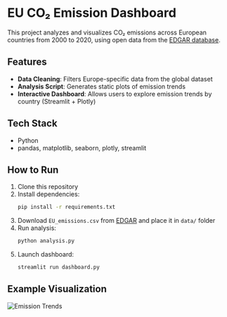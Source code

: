 # EU CO₂ Emission Dashboard

This project analyzes and visualizes CO₂ emissions across European countries from 2000 to 2020, using open data from the [EDGAR database](https://edgar.jrc.ec.europa.eu/).

## Features
- **Data Cleaning**: Filters Europe-specific data from the global dataset
- **Analysis Script**: Generates static plots of emission trends
- **Interactive Dashboard**: Allows users to explore emission trends by country (Streamlit + Plotly)

## Tech Stack
- Python
- pandas, matplotlib, seaborn, plotly, streamlit

## How to Run
1. Clone this repository
2. Install dependencies:
   ```bash
   pip install -r requirements.txt
   ```
3. Download `EU_emissions.csv` from [EDGAR](https://edgar.jrc.ec.europa.eu/) and place it in `data/` folder
4. Run analysis:
   ```bash
   python analysis.py
   ```
5. Launch dashboard:
   ```bash
   streamlit run dashboard.py
   ```

## Example Visualization
![Emission Trends](emission_trends.png)
